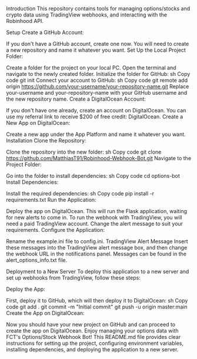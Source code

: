 Introduction
This repository contains tools for managing options/stocks and crypto data using TradingView webhooks, and interacting with the Robinhood API.

Setup
Create a GitHub Account:

If you don't have a GitHub account, create one now.
You will need to create a new repository and name it whatever you want.
Set Up the Local Project Folder:

Create a folder for the project on your local PC.
Open the terminal and navigate to the newly created folder.
Initialize the folder for GitHub:
sh
Copy code
git init
Connect your account to GitHub:
sh
Copy code
git remote add origin https://github.com/your-username/your-repository-name.git
Replace your-username and your-repository-name with your GitHub username and the new repository name.
Create a DigitalOcean Account:

If you don't have one already, create an account on DigitalOcean. You can use my referral link to receive $200 of free credit: DigitalOcean.
Create a New App on DigitalOcean:

Create a new app under the App Platform and name it whatever you want.
Installation
Clone the Repository:

Clone the repository into the new folder:
sh
Copy code
git clone https://github.com/MatthiasT91/Robinhood-Webhook-Bot.git
Navigate to the Project Folder:

Go into the folder to install dependencies:
sh
Copy code
cd options-bot
Install Dependencies:

Install the required dependencies:
sh
Copy code
pip install -r requirements.txt
Run the Application:

Deploy the app on DigitalOcean. This will run the Flask application, waiting for new alerts to come in.
To run the webhook with TradingView, you will need a paid TradingView account. Change the alert message to suit your requirements.
Configure the Application:

Rename the example.ini file to config.ini.
TradingView Alert Message
Insert these messages into the TradingView alert message box, and then change the webhook URL in the notifications panel. Messages can be found in the alert_options_info.txt file.

Deployment to a New Server
To deploy this application to a new server and set up webhooks from TradingView, follow these steps:

Deploy the App:

First, deploy it to GitHub, which will then deploy it to DigitalOcean:
sh
Copy code
git add .
git commit -m "Initial commit"
git push -u origin master:main
Create the App on DigitalOcean:

Now you should have your new project on GitHub and can proceed to create the app on DigitalOcean.
Enjoy managing your options data with FCT's Options/Stock Webhook Bot! This README.md file provides clear instructions for setting up the project, configuring environment variables, installing dependencies, and deploying the application to a new server.

